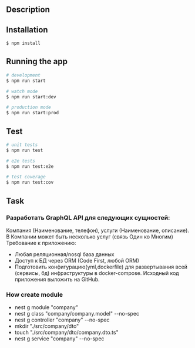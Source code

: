 ## Description

## Installation

```bash
$ npm install
```

## Running the app

```bash
# development
$ npm run start

# watch mode
$ npm run start:dev

# production mode
$ npm run start:prod
```

## Test

```bash
# unit tests
$ npm run test

# e2e tests
$ npm run test:e2e

# test coverage
$ npm run test:cov
```

## Task

### Разработать GraphQL API для следующих сущностей:
Компания (Наименование, телефон), услуги (Наименование, описание).
В Компании может быть несколько услуг (связь Один ко Многим)
Требование к приложению:
- Любая реляционная/nosql база данных
- Доступ к БД через ORM (Code First, любой ORM)
- Подготовить конфигурацию(yml,dockerfile) для развертывания всей (сервисы, бд) инфраструктуры в docker-compose.
Исходный код приложения выложить на GitHub.

### How create module
- nest g module "company"
- nest g class "company/company.model" --no-spec
- nest g controller "company" --no-spec
- mkdir "./src/company/dto"
- touch "./src/company/dto/company.dto.ts"
- nest g service "company" --no-spec
